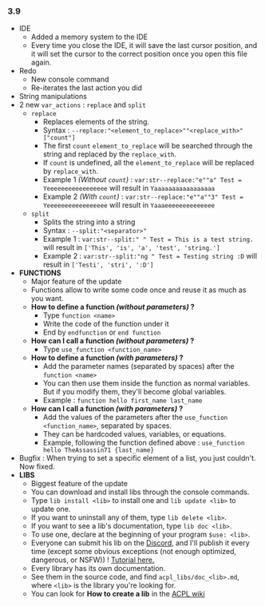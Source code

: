 ### 3.9
- IDE
  - Added a memory system to the IDE
  - Every time you close the IDE, it will save the last cursor position, and it will set the cursor to the correct position once you open this file again.
- Redo
  - New console command
  - Re-iterates the last action you did
 - String manipulations
  - 2 new `var_actions` : `replace` and `split`
    - `replace`
      - Replaces elements of the string.
      - Syntax : `--replace:"<element_to_replace>""<replace_with>"["count"]`
      - The first `count` `element_to_replace` will be searched through the string and replaced by the `replace_with`.
      - If `count` is undefined, all the `element_to_replace` will be replaced by `replace_with`.
      - Example 1 *(Without `count`)* : `var:str--replace:"e""a" Test = Yeeeeeeeeeeeeeeeee` will result in `Yaaaaaaaaaaaaaaaaa`
      - Example 2 *(With `count`)* : `var:str--replace:"e""a""3" Test = Yeeeeeeeeeeeeeeeee` will result in `Yaaaeeeeeeeeeeeeee`
    - `split`
      - Splits the string into a string
      - Syntax : `--split:"<separator>"`
      - Example 1 : `var:str--split:" " Test = This is a test string.` will result in `['This', 'is', 'a', 'test', 'string.']`
      - Example 2 : `var:str--split:"ng " Test = Testing string :D` will result in `['Testi', 'stri', ':D']`
- **FUNCTIONS**
  - Major feature of the update
  - Functions allow to write some code once and reuse it as much as you want.
  - **How to define a function *(without parameters)* ?**
    - Type `function <name>`
    - Write the code of the function under it
    - End by `endfunction` or `end function`
  - **How can I call a function *(without parameters)* ?**
    - Type `use_function <function_name>`
  - **How to define a function *(with parameters)* ?**
    - Add the parameter names (separated by spaces) after the  `function <name>`
    - You can then use them inside the function as normal variables. But if you modify them, they'll become global variables.
    - Example : `function hello first_name last_name`
  - **How can I call a function *(with parameters)* ?**
    - Add the values of the parameters after the `use_function <function_name>`, separated by spaces.
    - They can be hardcoded values, variables, or equations.
    - Example, following the function defined above : `use_function hello TheAssassin71 {last_name}`
- Bugfix : When trying to set a specific element of a list, you just couldn't. Now fixed.
- **LIBS**
  - Biggest feature of the update
  - You can download and install libs through the console commands.
  - Type `lib install <lib>` to install one and `lib update <lib>` to update one.
  - If you want to uninstall any of them, type `lib delete <lib>`.
  - If you want to see a lib's documentation, type `lib doc <lib>`.
  - To use one, declare at the beginning of your program `$use: <lib>`.
  - Everyone can submit his lib on the [Discord](https://discord.gg/MBuKcUn), and I'll publish it every time (except some obvious exceptions (not enough optimized, dangerous, or NSFW)) ! [Tutorial here.](https://github.com/megat69/ACPL/wiki/Lib-creation)
  - Every library has its own documentation.
  - See them in the source code, and find `acpl_libs/doc_<lib>.md`, where `<lib>` is the library you're looking for.
  - You can look for **How to create a lib** in the [ACPL wiki](https://github.com/megat69/ACPL/wiki/Lib-creation)